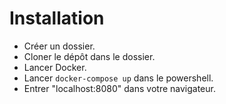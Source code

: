 # Installation
  - Créer un dossier.
  - Cloner le dépôt dans le dossier.
  - Lancer Docker.
  - Lancer ``docker-compose up`` dans le powershell.
  - Entrer "localhost:8080" dans votre navigateur.
